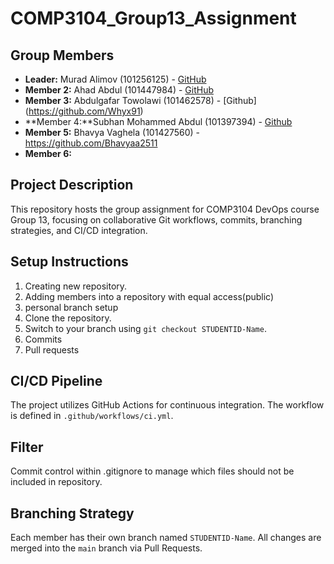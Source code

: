 # COMP3104_Group13_Assignment

## Group Members

- **Leader:** Murad Alimov (101256125) - [GitHub](https://github.com/alimmurad)
- **Member 2:** Ahad Abdul (101447984) - [GitHub](https://github.com/AhadNasrat)
- **Member 3:** Abdulgafar Towolawi (101462578) - [Github] (https://github.com/Whyx91)
- **Member 4:**Subhan Mohammed Abdul (101397394) - [Github](https://github.com/ssubhan21)
- **Member 5:** Bhavya Vaghela (101427560) - https://github.com/Bhavyaa2511
- **Member 6:**

## Project Description

This repository hosts the group assignment for COMP3104 DevOps course Group 13, focusing on collaborative Git workflows, commits, branching strategies, and CI/CD integration.

## Setup Instructions

1. Creating new repository.
2. Adding members into a repository with equal access(public)
3. personal branch setup
4. Clone the repository.
5. Switch to your branch using `git checkout STUDENTID-Name`.
6. Commits
7. Pull requests

## CI/CD Pipeline

The project utilizes GitHub Actions for continuous integration. The workflow is defined in `.github/workflows/ci.yml`.

## Filter

Commit control within .gitignore to manage which files should not be included in repository.

## Branching Strategy

Each member has their own branch named `STUDENTID-Name`. All changes are merged into the `main` branch via Pull Requests.
